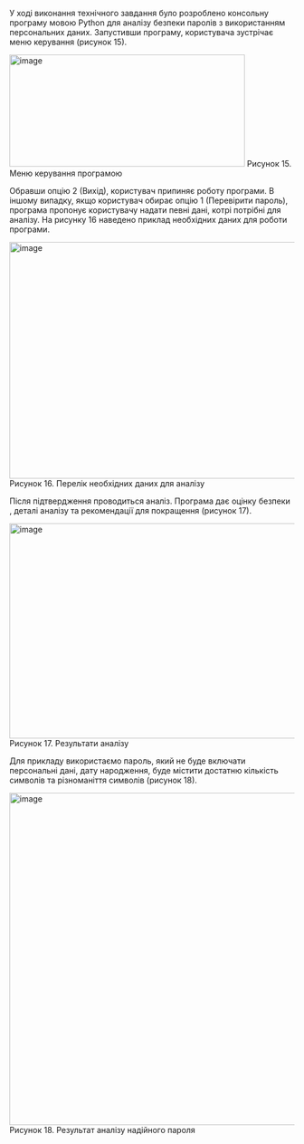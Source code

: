 
У ході виконання технічного завдання було розроблено консольну програму мовою Python для аналізу безпеки паролів з використанням персональних даних.
Запустивши програму, користувача зустрічає меню керування (рисунок 15).

<img width="416" height="198" alt="image" src="https://github.com/user-attachments/assets/2a26a913-c672-448c-9aa0-ccc02bca8025" />
Рисунок 15. Меню керування програмою

Обравши опцію 2 (Вихід), користувач припиняє роботу програми. В іншому випадку, якщо користувач обирає опцію 1 (Перевірити пароль), програма пропонує користувачу надати певні дані, котрі потрібні для аналізу. На рисунку 16 наведено приклад необхідних даних для роботи програми.

<img width="599" height="418" alt="image" src="https://github.com/user-attachments/assets/bab235c4-9bd5-4def-80a9-9590810cad84" />
Рисунок 16. Перелік необхідних даних для аналізу

Після підтвердження проводиться аналіз. Програма дає оцінку безпеки , деталі аналізу та рекомендації для покращення (рисунок 17). 

<img width="822" height="380" alt="image" src="https://github.com/user-attachments/assets/cb20999d-5609-4c2c-8bcc-56715169f54f" />
Рисунок 17. Результати аналізу

Для прикладу використаємо пароль, який не буде включати персональні дані, дату народження, буде містити достатню кількість символів та різноманіття символів (рисунок 18).

<img width="511" height="587" alt="image" src="https://github.com/user-attachments/assets/a0af150c-f3a4-4f77-8737-23477feba968" />
Рисунок 18. Результат аналізу надійного пароля
